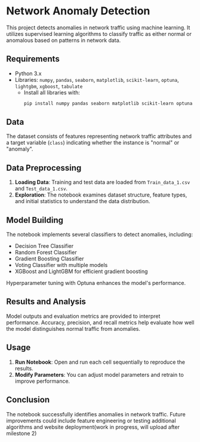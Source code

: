 
# Network Anomaly Detection

This project detects anomalies in network traffic using machine learning. It utilizes supervised learning algorithms to classify traffic as either normal or anomalous based on patterns in network data.

## Requirements

- Python 3.x
- Libraries: `numpy`, `pandas`, `seaborn`, `matplotlib`, `scikit-learn`, `optuna`, `lightgbm`, `xgboost`, `tabulate`
  - Install all libraries with:
    ```bash
    pip install numpy pandas seaborn matplotlib scikit-learn optuna lightgbm xgboost tabulate
    ```

## Data

The dataset consists of features representing network traffic attributes and a target variable (`class`) indicating whether the instance is "normal" or "anomaly".

## Data Preprocessing

1. **Loading Data**: Training and test data are loaded from `Train_data_1.csv` and `Test_data_1.csv`.
2. **Exploration**: The notebook examines dataset structure, feature types, and initial statistics to understand the data distribution.

## Model Building

The notebook implements several classifiers to detect anomalies, including:
- Decision Tree Classifier
- Random Forest Classifier
- Gradient Boosting Classifier
- Voting Classifier with multiple models
- XGBoost and LightGBM for efficient gradient boosting

Hyperparameter tuning with Optuna enhances the model's performance.

## Results and Analysis

Model outputs and evaluation metrics are provided to interpret performance. Accuracy, precision, and recall metrics help evaluate how well the model distinguishes normal traffic from anomalies.

## Usage

1. **Run Notebook**: Open and run each cell sequentially to reproduce the results.
2. **Modify Parameters**: You can adjust model parameters and retrain to improve performance.

## Conclusion

The notebook successfully identifies anomalies in network traffic. Future improvements could include feature engineering or testing additional algorithms and website deployment(work in progress, will upload after milestone 2)
